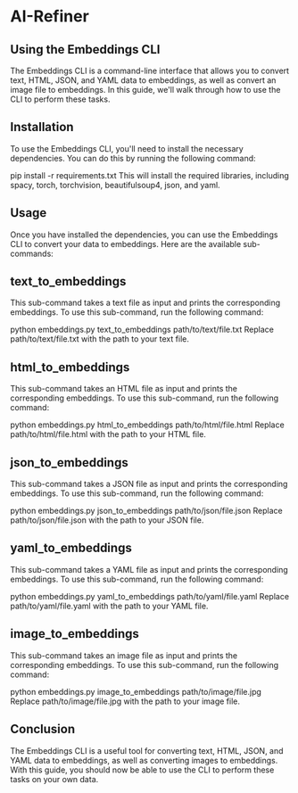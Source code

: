 # AI-Refiner

## Using the Embeddings CLI
The Embeddings CLI is a command-line interface that allows you to convert text, HTML, JSON, and YAML data to embeddings, as well as convert an image file to embeddings. In this guide, we'll walk through how to use the CLI to perform these tasks.

## Installation
To use the Embeddings CLI, you'll need to install the necessary dependencies. You can do this by running the following command:

pip install -r requirements.txt
This will install the required libraries, including spacy, torch, torchvision, beautifulsoup4, json, and yaml.

## Usage
Once you have installed the dependencies, you can use the Embeddings CLI to convert your data to embeddings. Here are the available sub-commands:

## text_to_embeddings
This sub-command takes a text file as input and prints the corresponding embeddings. To use this sub-command, run the following command:

python embeddings.py text_to_embeddings path/to/text/file.txt
Replace path/to/text/file.txt with the path to your text file.

## html_to_embeddings
This sub-command takes an HTML file as input and prints the corresponding embeddings. To use this sub-command, run the following command:

python embeddings.py html_to_embeddings path/to/html/file.html
Replace path/to/html/file.html with the path to your HTML file.

## json_to_embeddings
This sub-command takes a JSON file as input and prints the corresponding embeddings. To use this sub-command, run the following command:

python embeddings.py json_to_embeddings path/to/json/file.json
Replace path/to/json/file.json with the path to your JSON file.

## yaml_to_embeddings
This sub-command takes a YAML file as input and prints the corresponding embeddings. To use this sub-command, run the following command:

python embeddings.py yaml_to_embeddings path/to/yaml/file.yaml
Replace path/to/yaml/file.yaml with the path to your YAML file.

## image_to_embeddings
This sub-command takes an image file as input and prints the corresponding embeddings. To use this sub-command, run the following command:

python embeddings.py image_to_embeddings path/to/image/file.jpg
Replace path/to/image/file.jpg with the path to your image file.

## Conclusion
The Embeddings CLI is a useful tool for converting text, HTML, JSON, and YAML data to embeddings, as well as converting images to embeddings. With this guide, you should now be able to use the CLI to perform these tasks on your own data.
